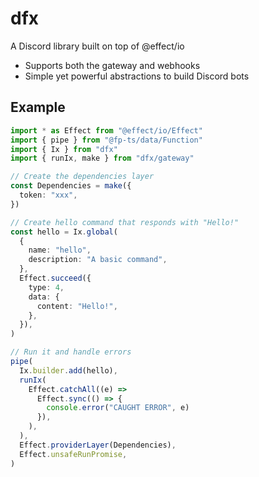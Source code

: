 # dfx

A Discord library built on top of @effect/io

- Supports both the gateway and webhooks
- Simple yet powerful abstractions to build Discord bots

## Example

```typescript
import * as Effect from "@effect/io/Effect"
import { pipe } from "@fp-ts/data/Function"
import { Ix } from "dfx"
import { runIx, make } from "dfx/gateway"

// Create the dependencies layer
const Dependencies = make({
  token: "xxx",
})

// Create hello command that responds with "Hello!"
const hello = Ix.global(
  {
    name: "hello",
    description: "A basic command",
  },
  Effect.succeed({
    type: 4,
    data: {
      content: "Hello!",
    },
  }),
)

// Run it and handle errors
pipe(
  Ix.builder.add(hello),
  runIx(
    Effect.catchAll((e) =>
      Effect.sync(() => {
        console.error("CAUGHT ERROR", e)
      }),
    ),
  ),
  Effect.providerLayer(Dependencies),
  Effect.unsafeRunPromise,
)
```

